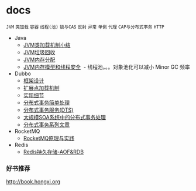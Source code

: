 # docs
`JVM` `类加载` `容器` `线程(池)` `锁与CAS` `反射` `异常` `单例` `代理` `CAP与分布式事务` `HTTP`

- Java
  - [JVM类加载机制小结](java/JVM类加载机制小结.md)
  - [JVM垃圾回收](java/JVM垃圾回收.md)
  - [JVM内存分配](java/JVM内存分配.md)
  - [JVM内存模型和线程安全](java/JVM内存模型和线程安全.md)
  - 线程池。。。对象池化可以减小 Minor GC 频率
- Dubbo
  - [框架设计](dubbo/design.md)
  - [扩展点加载机制](dubbo/SPI.md)
  - [实现细节](dubbo/implementation.md)
  - [分布式事务简单处理](dubbo/simple_distributed_transaction.md)
  - [分布式事务服务(DTS)](dubbo/DTS.md)
  - [大规模SOA系统中的分布式事务处理](https://wenku.baidu.com/view/be946bec0975f46527d3e104.html)
  - [分布式事务系列文章](http://blog.csdn.net/qq_27384769/article/details/79303744)
- RocketMQ
  - [RocketMQ原理与实践](rocketmq/RocketMQ.md)
- Redis
  - [Redis持久存储-AOF&RDB](redis/Redis持久存储-AOF&RDB.md)

### 好书推荐
http://book.hongxi.org

